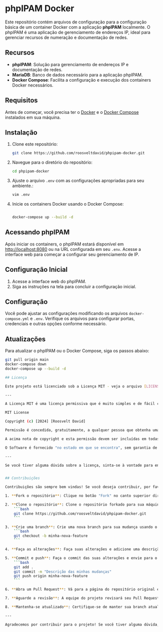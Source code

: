 # phpIPAM Docker

Este repositório contém arquivos de configuração para a configuração básica de um container Docker com a aplicação **phpIPAM** localmente. O phpIPAM é uma aplicação de gerenciamento de endereços IP, ideal para gerenciar recursos de numeração e documentação de redes.

## Recursos

- **phpIPAM**: Solução para gerenciamento de endereços IP e documentação de redes.
- **MariaDB**: Banco de dados necessário para a aplicação phpIPAM.
- **Docker Compose**: Facilita a configuração e execução dos containers Docker necessários.

## Requisitos

Antes de começar, você precisa ter o [Docker](https://www.docker.com/get-started) e o [Docker Compose](https://docs.docker.com/compose/install/) instalados em sua máquina.

## Instalação

1. Clone este repositório:

    ```bash
    git clone https://github.com/roosveltdavid/phpipam-docker.git
    ```

2. Navegue para o diretório do repositório:

    ```bash
    cd phpipam-docker
    ```

3. Ajuste o arquivo `.env` com as configurações apropriadas para seu ambiente.:

    ```bash
    vim .env
    ```
 
4. Inicie os containers Docker usando o Docker Compose:

    ```bash

    docker-compose up --build -d
    ```

## Acessando phpIPAM

Após iniciar os containers, o phpIPAM estará disponível em [http://localhost:8080](http://localhost:8080) ou na URL configurada em seu `.env`. Acesse a interface web para começar a configurar seu gerenciamento de IP.

## Configuração Inicial

1. Acesse a interface web do phpIPAM.
2. Siga as instruções na tela para concluir a configuração inicial.

## Configuração

Você pode ajustar as configurações modificando os arquivos `docker-compose.yml` e `.env`. Verifique os arquivos para configurar portas, credenciais e outras opções conforme necessário.

## Atualizações

Para atualizar o phpIPAM ou o Docker Compose, siga os passos abaixo:

```bash
git pull origin main
docker-compose down
docker-compose up --build -d

## Licença

Este projeto está licenciado sob a Licença MIT - veja o arquivo [LICENSE](LICENSE) para detalhes.

---

A Licença MIT é uma licença permissiva que é muito simples e de fácil compreensão. Em resumo, você pode fazer o que quiser com o código, desde que inclua o aviso de copyright e a licença nos documentos ou no software. Veja o texto completo da Licença MIT abaixo:

MIT License

Copyright (c) [2024] [Roosvelt David]

Permissão é concedida, gratuitamente, a qualquer pessoa que obtenha uma cópia deste software e dos arquivos de documentação associados (o "Software"), para usar o Software sem restrições, incluindo, sem limitação, os direitos de usar, copiar, modificar, fundir, publicar, distribuir, sublicenciar e/ou vender cópias do Software, desde que as seguintes condições sejam atendidas:

A acima nota de copyright e esta permissão devem ser incluídas em todas as cópias ou partes substanciais do Software.

O Software é fornecido "no estado em que se encontra", sem garantia de qualquer tipo, expressa ou implícita, incluindo, mas não se limitando às garantias implícitas de comercialização, adequação a um fim específico e não violação. Em nenhum caso os autores ou titulares dos direitos autorais serão responsáveis por qualquer reclamação, dano ou outra responsabilidade, seja em uma ação de contrato, ato ilícito ou de outra forma, resultante de, ou em conexão com o Software ou o uso ou outras negociações no Software.

---

Se você tiver alguma dúvida sobre a licença, sinta-se à vontade para entrar em contato com [roosveltdavid@gmail.com].


## Contribuições

Contribuições são sempre bem vindas! Se você deseja contribuir, por favor, siga estas diretrizes:

1. **Fork o repositório**: Clique no botão "Fork" no canto superior direito da página do repositório para criar uma cópia pessoal do repositório em sua conta GitHub.

2. **Clone o repositório**: Clone o repositório forkado para sua máquina local usando o comando:
    ```bash
    git clone https://github.com/roosveltdavid/phpipam-docker.git
    ```

3. **Crie uma branch**: Crie uma nova branch para sua mudança usando o comando:
    ```bash
    git checkout -b minha-nova-feature
    ```

4. **Faça as alterações**: Faça suas alterações e adicione uma descrição clara e concisa do que você fez.

5. **Commit e push**: Faça o commit das suas alterações e envie para o seu repositório forkado:
    ```bash
    git add .
    git commit -m "Descrição das minhas mudanças"
    git push origin minha-nova-feature
    ```

6. **Abra um Pull Request**: Vá para a página do repositório original e abra um novo Pull Request. Selecione sua branch com as alterações e descreva o que você fez.

7. **Aguarde a revisão**: A equipe do projeto revisará seu Pull Request e discutirá possíveis melhorias ou sugestões.

8. **Mantenha-se atualizado**: Certifique-se de manter sua branch atualizada com a branch principal do repositório original para evitar conflitos.

---

Agradecemos por contribuir para o projeto! Se você tiver alguma dúvida, sinta-se à vontade para entrar em contato conosco através do [roosveltdavid@gmail.com] ou criar uma [issue](#) no repositório.



